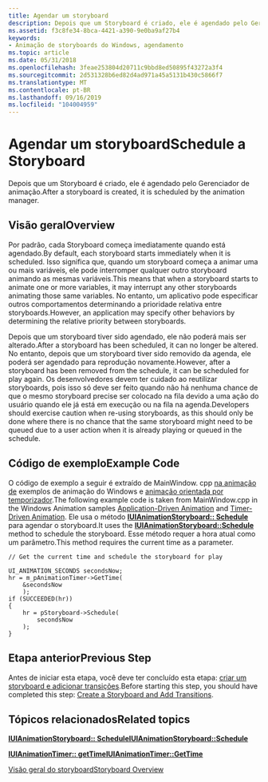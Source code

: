 ```yaml
---
title: Agendar um storyboard
description: Depois que um Storyboard é criado, ele é agendado pelo Gerenciador de animação.
ms.assetid: f3c8fe34-8bca-4421-a390-9e0ba9af27b4
keywords:
- Animação de storyboards do Windows, agendamento
ms.topic: article
ms.date: 05/31/2018
ms.openlocfilehash: 3feae253804d20711c9bbd8ed50895f43272a3f4
ms.sourcegitcommit: 2d531328b6ed82d4ad971a45a5131b430c5866f7
ms.translationtype: MT
ms.contentlocale: pt-BR
ms.lasthandoff: 09/16/2019
ms.locfileid: "104004959"
---
```

# <a name="schedule-a-storyboard"></a><span data-ttu-id="1dc69-104">Agendar um storyboard</span><span class="sxs-lookup"><span data-stu-id="1dc69-104">Schedule a Storyboard</span></span>

<span data-ttu-id="1dc69-105">Depois que um Storyboard é criado, ele é agendado pelo Gerenciador de animação.</span><span class="sxs-lookup"><span data-stu-id="1dc69-105">After a storyboard is created, it is scheduled by the animation manager.</span></span>

## <a name="overview"></a><span data-ttu-id="1dc69-106">Visão geral</span><span class="sxs-lookup"><span data-stu-id="1dc69-106">Overview</span></span>

<span data-ttu-id="1dc69-107">Por padrão, cada Storyboard começa imediatamente quando está agendado.</span><span class="sxs-lookup"><span data-stu-id="1dc69-107">By default, each storyboard starts immediately when it is scheduled.</span></span> <span data-ttu-id="1dc69-108">Isso significa que, quando um storyboard começa a animar uma ou mais variáveis, ele pode interromper qualquer outro storyboard animando as mesmas variáveis.</span><span class="sxs-lookup"><span data-stu-id="1dc69-108">This means that when a storyboard starts to animate one or more variables, it may interrupt any other storyboards animating those same variables.</span></span> <span data-ttu-id="1dc69-109">No entanto, um aplicativo pode especificar outros comportamentos determinando a prioridade relativa entre storyboards.</span><span class="sxs-lookup"><span data-stu-id="1dc69-109">However, an application may specify other behaviors by determining the relative priority between storyboards.</span></span>

<span data-ttu-id="1dc69-110">Depois que um storyboard tiver sido agendado, ele não poderá mais ser alterado.</span><span class="sxs-lookup"><span data-stu-id="1dc69-110">After a storyboard has been scheduled, it can no longer be altered.</span></span> <span data-ttu-id="1dc69-111">No entanto, depois que um storyboard tiver sido removido da agenda, ele poderá ser agendado para reprodução novamente.</span><span class="sxs-lookup"><span data-stu-id="1dc69-111">However, after a storyboard has been removed from the schedule, it can be scheduled for play again.</span></span> <span data-ttu-id="1dc69-112">Os desenvolvedores devem ter cuidado ao reutilizar storyboards, pois isso só deve ser feito quando não há nenhuma chance de que o mesmo storyboard precise ser colocado na fila devido a uma ação do usuário quando ele já está em execução ou na fila na agenda.</span><span class="sxs-lookup"><span data-stu-id="1dc69-112">Developers should exercise caution when re-using storyboards, as this should only be done where there is no chance that the same storyboard might need to be queued due to a user action when it is already playing or queued in the schedule.</span></span>

## <a name="example-code"></a><span data-ttu-id="1dc69-113">Código de exemplo</span><span class="sxs-lookup"><span data-stu-id="1dc69-113">Example Code</span></span>

<span data-ttu-id="1dc69-114">O código de exemplo a seguir é extraído de MainWindow. cpp [na animação de](application-driven-animation-sample.md) exemplos de animação do Windows e [animação orientada por temporizador](timer-driven-animation-sample.md).</span><span class="sxs-lookup"><span data-stu-id="1dc69-114">The following example code is taken from MainWindow.cpp in the Windows Animation samples [Application-Driven Animation](application-driven-animation-sample.md) and [Timer-Driven Animation](timer-driven-animation-sample.md).</span></span> <span data-ttu-id="1dc69-115">Ele usa o método [**IUIAnimationStoryboard:: Schedule**](/windows/desktop/api/UIAnimation/nf-uianimation-iuianimationstoryboard-schedule) para agendar o storyboard.</span><span class="sxs-lookup"><span data-stu-id="1dc69-115">It uses the [**IUIAnimationStoryboard::Schedule**](/windows/desktop/api/UIAnimation/nf-uianimation-iuianimationstoryboard-schedule) method to schedule the storyboard.</span></span> <span data-ttu-id="1dc69-116">Esse método requer a hora atual como um parâmetro.</span><span class="sxs-lookup"><span data-stu-id="1dc69-116">This method requires the current time as a parameter.</span></span>


```
// Get the current time and schedule the storyboard for play

UI_ANIMATION_SECONDS secondsNow;
hr = m_pAnimationTimer->GetTime(
    &secondsNow
    );
if (SUCCEEDED(hr))
{
    hr = pStoryboard->Schedule(
        secondsNow
    );
}
```



## <a name="previous-step"></a><span data-ttu-id="1dc69-117">Etapa anterior</span><span class="sxs-lookup"><span data-stu-id="1dc69-117">Previous Step</span></span>

<span data-ttu-id="1dc69-118">Antes de iniciar esta etapa, você deve ter concluído esta etapa: [criar um storyboard e adicionar transições](updating---timer-driven-animation.md).</span><span class="sxs-lookup"><span data-stu-id="1dc69-118">Before starting this step, you should have completed this step: [Create a Storyboard and Add Transitions](updating---timer-driven-animation.md).</span></span>

## <a name="related-topics"></a><span data-ttu-id="1dc69-119">Tópicos relacionados</span><span class="sxs-lookup"><span data-stu-id="1dc69-119">Related topics</span></span>

<dl> <dt>

[<span data-ttu-id="1dc69-120">**IUIAnimationStoryboard:: Schedule**</span><span class="sxs-lookup"><span data-stu-id="1dc69-120">**IUIAnimationStoryboard::Schedule**</span></span>](/windows/desktop/api/UIAnimation/nf-uianimation-iuianimationstoryboard-schedule)
</dt> <dt>

[<span data-ttu-id="1dc69-121">**IUIAnimationTimer:: getTime**</span><span class="sxs-lookup"><span data-stu-id="1dc69-121">**IUIAnimationTimer::GetTime**</span></span>](/windows/desktop/api/UIAnimation/nf-uianimation-iuianimationtimer-gettime)
</dt> <dt>

[<span data-ttu-id="1dc69-122">Visão geral do storyboard</span><span class="sxs-lookup"><span data-stu-id="1dc69-122">Storyboard Overview</span></span>](storyboard-construction.md)
</dt> </dl>

 

 





